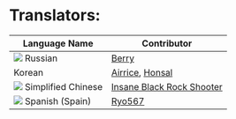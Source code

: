 # Translators:
| Language Name | Contributor |
|--|--|
| ![](https://user-images.githubusercontent.com/14863743/115957563-18844400-a4fb-11eb-9828-cf76b15c6a48.png) Russian | [Berry](https://steamcommunity.com/profiles/76561198158864042) |
| Korean | [Airrice](https://steamcommunity.com/profiles/76561198042831073), [Honsal](https://steamcommunity.com/profiles/76561198013169817) |
| ![](https://user-images.githubusercontent.com/14863743/123729167-754e0300-d88c-11eb-9dae-6fb82e0ca0ce.png) Simplified Chinese | [Insane Black Rock Shooter](https://steamcommunity.com/profiles/76561198314221237) |
| ![](https://user-images.githubusercontent.com/14863743/115976530-d7297e00-a566-11eb-9fe0-113c59ce49ce.png) Spanish (Spain) | [Ryo567](https://steamcommunity.com/profiles/76561198009674175) |
